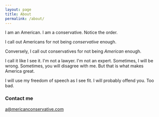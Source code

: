 ```yaml
---
layout: page
title: About
permalink: /about/
---
```


I am an American. I am a conservative. Notice the order.

I call out Americans for not being *conservative* enough.

Conversely, I call out conservatives for not being *American* enough.

I call it like I see it. I'm not a lawyer. I'm not an expert. Sometimes, I will be wrong. Sometimes, you will disagree with me. But that is what makes America great.

I will use my freedom of speech as I see fit. I will probably offend you. Too bad.

### Contact me

[a@mericanconservative.com](mailto:a@mericanconservative.com)
